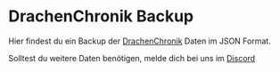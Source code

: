 # DrachenChronik Backup

Hier findest du ein Backup der <a href="https://drachenchronik.com/">DrachenChronik</a> Daten im JSON Format.

Solltest du weitere Daten benötigen, melde dich bei uns im <a href="https://discord.gg/Adk9ZNZs">Discord</a>
